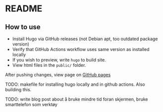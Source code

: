 # README

## How to use

- Install Hugo via GitHub releases (not Debian apt, too outdated package version)
- Verify that GitHub Actions workflow uses same version as installed locally
- If you wish to preview, write `hugo` to build site.
- View html files in the `public/` folder.

After pushing changes, view page on [GitHub pages](https://espenol.github.io/hugo-pages)

TODO: makefile for installing hugo locally and in github actions. Also building
this.

TODO: write blog post about å bruke mindre tid foran skjermen, bruke
smarttelefon som verktøy
